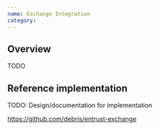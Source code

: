 ```yaml
---
name: Exchange Integration
category: 
---
```


## Overview

TODO

## Reference implementation

TODO: Design/documentation for implementation

https://github.com/debris/entrust-exchange
